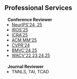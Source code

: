 ## Professional Services

<h4 style="margin:0 10px 0;">Conference Reviewer</h4>

<ul style="margin:0 0 20px;">
  <li><a href="https://neurips.cc/"><autocolor>NeurIPS'24, 25</autocolor></a></li>
  <li><a href="https://www.iros25.org/"><autocolor>IROS'25</autocolor></a></li>
  <li><a href="https://2025.ieee-icra.org/"><autocolor>ICRA'25</autocolor></a></li>
  <li><a href="https://acmmm2025.org/"><autocolor>ACM MM'25</autocolor></a></li>
  <li><a href="https://cvpr.thecvf.com/"><autocolor>CVPR'24</autocolor></a></li>
  <li><a href="https://bmvc2025.bmva.org/"><autocolor>BMVC'24,25</autocolor></a></li>
  <li><a href="https://wacv2025.thecvf.com/"><autocolor>WACV'22,23,24,25</autocolor></a></li>
</ul>

<h4 style="margin:0 10px 0;">Journal Reviewer</h4>

<ul style="margin:0 0 20px;">
  <li><autocolor>TNNLS, TAI, TCAD</autocolor></li>
</ul>
